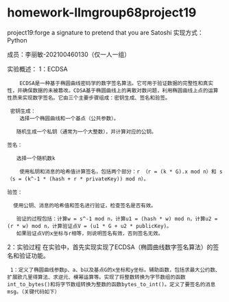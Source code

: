 # homework-llmgroup68project19
project19:forge a signature to pretend that you are Satoshi
实现方式：Python

成员：李丽敏-202100460130（仅一人一组）

实验概述：
  1：ECDSA
       
        ECDSA是一种基于椭圆曲线密码学的数字签名算法。它可用于验证数据的完整性和真实性，并确保数据的未被篡改。CDSA基于椭圆曲线上的离散对数问题，利用椭圆曲线上点的运算性质来实现数字签名。它由三个主要步骤组成：密钥生成、签名和验签。
    
     密钥生成：
        选择一个椭圆曲线和一个基点（公共参数）。
       
       随机生成一个私钥（通常为一个大整数），并计算对应的公钥。
    
    签名：
       
       选择一个随机数k
       
        使用私钥和消息的哈希值计算签名，包括两个部分：r （r = (k * G).x mod n）和 s（s = (k^-1 * (hash + r * privateKey)) mod n）。
    
    验签：
       
      使用公钥、消息的哈希值和签名进行验证，检查签名是否有效。
       
       验证的过程包括：计算w = s^-1 mod n，计算u1 = (hash * w) mod n，计算u2 = (r * w) mod n，计算验证点V = (u1 * G + u2 * publicKey)。
       如果验证点V的x坐标与r相等，则说明签名有效，否则签名无效。
2：实验过程
    在实验中，首先实现实现了ECDSA（椭圆曲线数字签名算法）的签名和验证功能。
    
     1：定义了椭圆曲线参数p、a、b以及基点G的x坐标和y坐标。辅助函数，包括求最大公约数、扩展欧几里得算法、求逆元、模幂运算等。实现了将整数转换为字节数组的函数int_to_bytes()和将字节数组转换为整数的函数bytes_to_int()。定义了要签名的消息msg。（关键代码如下）

